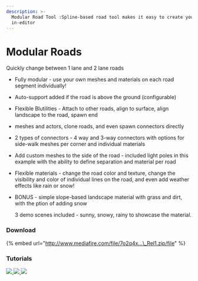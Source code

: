 ```yaml
---
description: >-
  Modular Road Tool :Spline-based road tool makes it easy to create your roads
  in-editor
---
```


# Modular Roads

Quickly change between 1 lane and 2 lane roads

* Fully modular - use your own meshes and materials on each road segment individually!
* Auto-support added if the road is above the ground \(configurable\)
* Flexible Blutilities - Attach to other roads, align to surface, align landscape to the road, spawn end
* meshes and actors, clone roads, and even spawn connectors directly
* 2 types of connectors - 4 way and 3-way connectors with options for side-walk meshes per corner and individual materials
* Add custom meshes to the side of the road - included light poles in this example with the ability to define separation and material per road
* Flexible materials - change the road color and texture, change the visibility and color of individual lines on the road, and even add weather effects like rain or snow!
* BONUS - simple slope-based landscape material with grass and dirt, with the ption of adding snow

  3 demo scenes included - sunny, snowy, rainy to showcase the material.

### **Download**

{% embed url="http://www.mediafire.com/file/7o2q4x...\_Rel1.zip/file" %}

### Tutorials

[ ![](https://img.youtube.com/vi/ctCElGRVig0/hqdefault.jpg)](https://www.youtube.com/watch?v=ctCElGRVig0)[ ![](https://img.youtube.com/vi/yVKNQmRv7d4/hqdefault.jpg)](https://www.youtube.com/watch?v=yVKNQmRv7d4)[ ![](https://img.youtube.com/vi/JLIJxV2XSYU/hqdefault.jpg)](https://www.youtube.com/watch?v=JLIJxV2XSYU)

